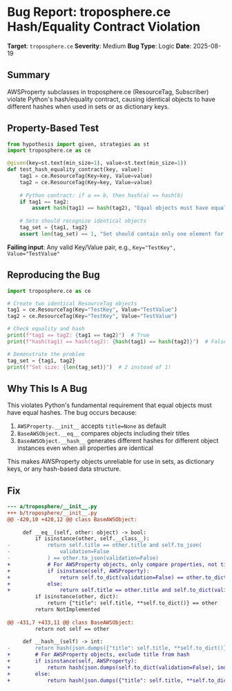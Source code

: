 # Bug Report: troposphere.ce Hash/Equality Contract Violation

**Target**: `troposphere.ce`
**Severity**: Medium
**Bug Type**: Logic
**Date**: 2025-08-19

## Summary

AWSProperty subclasses in troposphere.ce (ResourceTag, Subscriber) violate Python's hash/equality contract, causing identical objects to have different hashes when used in sets or as dictionary keys.

## Property-Based Test

```python
from hypothesis import given, strategies as st
import troposphere.ce as ce

@given(key=st.text(min_size=1), value=st.text(min_size=1))
def test_hash_equality_contract(key, value):
    tag1 = ce.ResourceTag(Key=key, Value=value)
    tag2 = ce.ResourceTag(Key=key, Value=value)
    
    # Python contract: if a == b, then hash(a) == hash(b)
    if tag1 == tag2:
        assert hash(tag1) == hash(tag2), "Equal objects must have equal hashes"
    
    # Sets should recognize identical objects
    tag_set = {tag1, tag2}
    assert len(tag_set) == 1, "Set should contain only one element for identical objects"
```

**Failing input**: Any valid Key/Value pair, e.g., `Key="TestKey", Value="TestValue"`

## Reproducing the Bug

```python
import troposphere.ce as ce

# Create two identical ResourceTag objects
tag1 = ce.ResourceTag(Key="TestKey", Value="TestValue")
tag2 = ce.ResourceTag(Key="TestKey", Value="TestValue")

# Check equality and hash
print(f"tag1 == tag2: {tag1 == tag2}")  # True
print(f"hash(tag1) == hash(tag2): {hash(tag1) == hash(tag2)}")  # False!

# Demonstrate the problem
tag_set = {tag1, tag2}
print(f"Set size: {len(tag_set)}")  # 2 instead of 1!
```

## Why This Is A Bug

This violates Python's fundamental requirement that equal objects must have equal hashes. The bug occurs because:

1. `AWSProperty.__init__` accepts `title=None` as default
2. `BaseAWSObject.__eq__` compares objects including their titles
3. `BaseAWSObject.__hash__` generates different hashes for different object instances even when all properties are identical

This makes AWSProperty objects unreliable for use in sets, as dictionary keys, or any hash-based data structure.

## Fix

```diff
--- a/troposphere/__init__.py
+++ b/troposphere/__init__.py
@@ -420,10 +420,12 @@ class BaseAWSObject:
 
     def __eq__(self, other: object) -> bool:
         if isinstance(other, self.__class__):
-            return self.title == other.title and self.to_json(
-                validation=False
-            ) == other.to_json(validation=False)
+            # For AWSProperty objects, only compare properties, not title
+            if isinstance(self, AWSProperty):
+                return self.to_dict(validation=False) == other.to_dict(validation=False)
+            else:
+                return self.title == other.title and self.to_dict(validation=False) == other.to_dict(validation=False)
         if isinstance(other, dict):
             return {"title": self.title, **self.to_dict()} == other
         return NotImplemented
 
@@ -431,7 +433,11 @@ class BaseAWSObject:
         return not self == other
 
     def __hash__(self) -> int:
-        return hash(json.dumps({"title": self.title, **self.to_dict()}, indent=0))
+        # For AWSProperty objects, exclude title from hash
+        if isinstance(self, AWSProperty):
+            return hash(json.dumps(self.to_dict(validation=False), indent=0, sort_keys=True))
+        else:
+            return hash(json.dumps({"title": self.title, **self.to_dict(validation=False)}, indent=0, sort_keys=True))
```